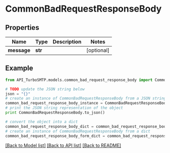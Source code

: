 # CommonBadRequestResponseBody


## Properties

Name | Type | Description | Notes
------------ | ------------- | ------------- | -------------
**message** | **str** |  | [optional] 

## Example

```python
from API_TurboSMTP.models.common_bad_request_response_body import CommonBadRequestResponseBody

# TODO update the JSON string below
json = "{}"
# create an instance of CommonBadRequestResponseBody from a JSON string
common_bad_request_response_body_instance = CommonBadRequestResponseBody.from_json(json)
# print the JSON string representation of the object
print CommonBadRequestResponseBody.to_json()

# convert the object into a dict
common_bad_request_response_body_dict = common_bad_request_response_body_instance.to_dict()
# create an instance of CommonBadRequestResponseBody from a dict
common_bad_request_response_body_form_dict = common_bad_request_response_body.from_dict(common_bad_request_response_body_dict)
```
[[Back to Model list]](../README.md#documentation-for-models) [[Back to API list]](../README.md#documentation-for-api-endpoints) [[Back to README]](../README.md)


